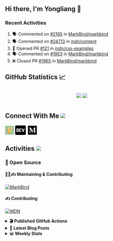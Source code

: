 ## Hi there, I'm Yongliang 👋

### Recent Activities

<!--START_SECTION:activity-->
1. 🗣 Commented on [#2165](https://github.com/MarkBind/markbind/issues/2165) in [MarkBind/markbind](https://github.com/MarkBind/markbind)
2. 🗣 Commented on [#24713](https://github.com/mdn/content/issues/24713) in [mdn/content](https://github.com/mdn/content)
3. 💪 Opened PR [#121](https://github.com/mdn/css-examples/pull/121) in [mdn/css-examples](https://github.com/mdn/css-examples)
4. 🗣 Commented on [#1953](https://github.com/MarkBind/markbind/issues/1953) in [MarkBind/markbind](https://github.com/MarkBind/markbind)
5. ❌ Closed PR [#1965](https://github.com/MarkBind/markbind/pull/1965) in [MarkBind/markbind](https://github.com/MarkBind/markbind)
<!--END_SECTION:activity-->

## GitHub Statistics :chart_with_upwards_trend:
<div align="center">
<div style="display: flex; align-items: center; justify-content: center;">

[![](https://github-readme-stats-tlylt.vercel.app/api?username=tlylt&show_icons=true&theme=tokyonight&hide_border=true&locale=en)](https://github.com/tlylt)
[![](https://github-readme-streak-stats.herokuapp.com/?user=tlylt&theme=tokyonight&hide_border=true)](https://github.com/tlylt)
</div>
</div>

## Connect With Me <img src="https://media.giphy.com/media/2wh5K5yE3ulp3xgYcG/giphy-downsized.gif" width="30">

<a href="https://www.yongliangliu.com/" target="_blank"><img align="center" src="static/site-icon.png" alt="yongliangliu.com" height="29" width="29" /></a>
<a href="https://dev.to/tlylt" target="_blank"><img align="center" src="static/dev-badge.svg" alt="dev.to/tlylt" height="35" width="35" /></a>
<a href="https://tlylt.medium.com" target="_blank"><img align="center" src="static/medium.png" alt="tlylt.medium.com" height="35" width="35" /></a>

## Activities <img src="https://media.giphy.com/media/WUlplcMpOCEmTGBtBW/giphy.gif" width="30">

### 🔭 Open Source

#### 👷‍♂️✍️ Maintaining & Contributing
[![MarkBind](https://github-readme-stats-tlylt.vercel.app/api/pin/?username=markbind&repo=markbind)](https://github.com/MarkBind/markbind)

#### ✍️ Contributing
[![MDN](https://github-readme-stats-tlylt.vercel.app/api/pin/?username=mdn&repo=content)](https://github.com/mdn/content)

<details>
<summary> <b>🎬 Published GitHub Actions </b> </summary>

[![install-graphviz](https://github-readme-stats-tlylt.vercel.app/api/pin/?username=tlylt&repo=install-graphviz)](https://github.com/tlylt/install-graphviz)

[![reposense-action](https://github-readme-stats-tlylt.vercel.app/api/pin/?username=tlylt&repo=reposense-action)](https://github.com/tlylt/reposense-action)

[![markbin-action](https://github-readme-stats-tlylt.vercel.app/api/pin/?username=markbind&repo=markbind-action)](https://github.com/MarkBind/markbind-action)

</details>

<details>
<summary> <b>📕 Latest Blog Posts</b> </summary>

<!-- BLOG-POST-LIST:START -->
- [Deploy a ChatGPT API Server in no time](https://www.yongliangliu.com/blog/chatgpt-nextjs-server/)
- [Creating a regex-based Markdown parser in TypeScript](https://www.yongliangliu.com/blog/rmark/)
- [Create VSCode Snippets for Markdown Blog Workflows](https://www.yongliangliu.com/blog/vscode-snippets/)
- [Brag Doc 2023](https://www.yongliangliu.com/blog/brag-doc-2023/)
- [My Journey into Open Source](https://www.yongliangliu.com/blog/my-journey-into-open-source/)
<!-- BLOG-POST-LIST:END -->

</details>

<details>
<summary> <b>📊 Weekly Stats</b> </summary>

<!--START_SECTION:waka-->
![Code Time](http://img.shields.io/badge/Code%20Time-830%20hrs%2028%20mins-blue)

**🐱 My GitHub Data** 

> 📦 605.0 kB Used in GitHub's Storage 
 > 
> 🏆 674 Contributions in the Year 2023
 > 
> 🚫 Not Opted to Hire
 > 
> 📜 166 Public Repositories 
 > 
> 🔑 27 Private Repositories 
 > 
**I'm an Early 🐤** 

```text
🌞 Morning                1730 commits        ██████████░░░░░░░░░░░░░░░   41.03 % 
🌆 Daytime                1176 commits        ███████░░░░░░░░░░░░░░░░░░   27.89 % 
🌃 Evening                1183 commits        ███████░░░░░░░░░░░░░░░░░░   28.06 % 
🌙 Night                  127 commits         █░░░░░░░░░░░░░░░░░░░░░░░░   03.01 % 
```
📅 **I'm Most Productive on Sunday** 

```text
Monday                   632 commits         ████░░░░░░░░░░░░░░░░░░░░░   14.99 % 
Tuesday                  629 commits         ████░░░░░░░░░░░░░░░░░░░░░   14.92 % 
Wednesday                603 commits         ████░░░░░░░░░░░░░░░░░░░░░   14.30 % 
Thursday                 588 commits         ███░░░░░░░░░░░░░░░░░░░░░░   13.95 % 
Friday                   563 commits         ███░░░░░░░░░░░░░░░░░░░░░░   13.35 % 
Saturday                 508 commits         ███░░░░░░░░░░░░░░░░░░░░░░   12.05 % 
Sunday                   693 commits         ████░░░░░░░░░░░░░░░░░░░░░   16.44 % 
```


📊 **This Week I Spent My Time On** 

```text
🕑︎ Time Zone: Asia/Singapore

💬 Programming Languages: 
Markdown                 6 hrs 40 mins       ██████████░░░░░░░░░░░░░░░   38.01 % 
TypeScript               3 hrs 31 mins       █████░░░░░░░░░░░░░░░░░░░░   20.05 % 
Java                     2 hrs 24 mins       ███░░░░░░░░░░░░░░░░░░░░░░   13.70 % 
C#                       1 hr 57 mins        ███░░░░░░░░░░░░░░░░░░░░░░   11.15 % 
HTML                     40 mins             █░░░░░░░░░░░░░░░░░░░░░░░░   03.81 % 
```


 Last Updated on 02/03/2023 00:41:43 UTC
<!--END_SECTION:waka-->

</details>

